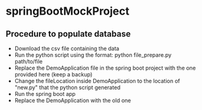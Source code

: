 # springBootMockProject

## Procedure to populate database
- Download the csv file containing the data
- Run the python script using the format: python file_prepare.py path/to/file
- Replace the DemoApplication file in the spring boot project with the one provided here (keep a backup)
- Change the fileLocation inside DemoApplication to the location of "new.py" that the python script generated
- Run the spring boot app
- Replace the DemoApplication with the old one
